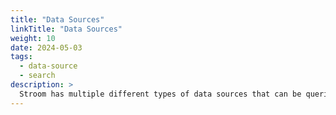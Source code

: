 ```yaml
---
title: "Data Sources"
linkTitle: "Data Sources"
weight: 10
date: 2024-05-03
tags:
  - data-source
  - search
description: >
  Stroom has multiple different types of data sources that can be queried by Stroom using Dashboards, Queries and Analytic Rules.
---
```


